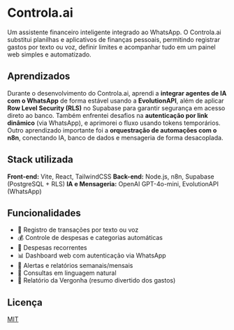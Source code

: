 # Controla.ai

Um assistente financeiro inteligente integrado ao WhatsApp.
O Controla.ai substitui planilhas e aplicativos de finanças pessoais, permitindo registrar gastos por texto ou voz, definir limites e acompanhar tudo em um painel web simples e automatizado.

## Aprendizados

Durante o desenvolvimento do Controla.ai, aprendi a **integrar agentes de IA com o WhatsApp** de forma estável usando a **EvolutionAPI**, além de aplicar **Row Level Security (RLS)** no Supabase para garantir segurança em acesso direto ao banco.
Também enfrentei desafios na **autenticação por link dinâmico** (via WhatsApp), e aprimorei o fluxo usando tokens temporários.
Outro aprendizado importante foi a **orquestração de automações com o n8n**, conectando IA, banco de dados e mensageria de forma desacoplada.

## Stack utilizada

**Front-end:** Vite, React, TailwindCSS
**Back-end:** Node.js, n8n, Supabase (PostgreSQL + RLS)
**IA e Mensageria:** OpenAI GPT-4o-mini, EvolutionAPI (WhatsApp)


## Funcionalidades

* 💬 Registro de transações por texto ou voz
* 💰 Controle de despesas e categorias automáticas
* 🔁 Despesas recorrentes
* 📊 Dashboard web com autenticação via WhatsApp
* 🔔 Alertas e relatórios semanais/mensais
* 🤖 Consultas em linguagem natural
* 🧾 Relatório da Vergonha (resumo divertido dos gastos)

## Licença

[MIT](https://choosealicense.com/licenses/mit/)
